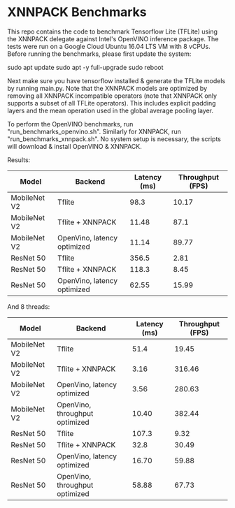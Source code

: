 # XNNPACK Benchmarks

This repo contains the code to benchmark Tensorflow Lite (TFLite) using the XNNPACK delegate against Intel's OpenVINO inference package. The tests were run on a Google Cloud Ubuntu 16.04 LTS VM with 8 vCPUs. Before running the benchmarks, please first update the system:

sudo apt update
sudo apt -y full-upgrade
sudo reboot

Next make sure you have tensorflow installed & generate the TFLite models by running main.py. Note that the XNNPACK models are optimized by removing all XNNPACK incompatible operators (note that XNNPACK only supports a subset of all TFLite operators). This includes explicit padding layers and the mean operation used in the global average pooling layer.

To perform the OpenVINO benchmarks, run "run_benchmarks_openvino.sh". Similarly for XNNPACK, run "run_benchmarks_xnnpack.sh". No system setup is necessary, the scripts will download & install OpenVINO & XNNPACK.

Results:

Model         | Backend                         | Latency (ms) | Throughput (FPS)
---           | ---                             | ---          | ---
MobileNet V2  | Tflite                          | 98.3         | 10.17
MobileNet V2  | Tflite + XNNPACK                | 11.48        | 87.1
MobileNet V2  | OpenVino, latency optimized     | 11.14        | 89.77
ResNet 50     | Tflite                          | 356.5        | 2.81
ResNet 50     | Tflite + XNNPACK                | 118.3        | 8.45
ResNet 50     | OpenVino, latency optimized     | 62.55        | 15.99

And 8 threads:

Model         | Backend                         | Latency (ms) | Throughput (FPS)
---           | ---                             | ---          | ---
MobileNet V2  | Tflite                          | 51.4         | 19.45
MobileNet V2  | Tflite + XNNPACK                | 3.16         | 316.46
MobileNet V2  | OpenVino, latency optimized     | 3.56         | 280.63
MobileNet V2  | OpenVino, throughput optimized  | 10.40        | 382.44
ResNet 50     | Tflite                          | 107.3        | 9.32
ResNet 50     | Tflite + XNNPACK                | 32.8         | 30.49
ResNet 50     | OpenVino, latency optimized     | 16.70        | 59.88
ResNet 50     | OpenVino, throughput optimized  | 58.88        | 67.73